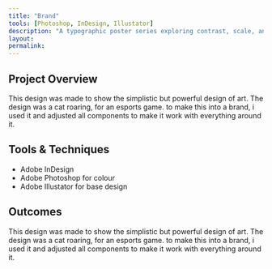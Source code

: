 ```yaml
---
title: "Brand"
tools: [Photoshop, InDesign, Illustator]
description: "A typographic poster series exploring contrast, scale, and rhythm."
layout: 
permalink:
---
```


## Project Overview

This design was made to show the simplistic but powerful design of art. The design was a cat roaring, for an esports game. to make this into a brand, i used it and adjusted all components to make it work with everything around it.

## Tools & Techniques

- Adobe InDesign
- Adobe Photoshop for colour
- Adobe Illustator for base design

## Outcomes

This design was made to show the simplistic but powerful design of art. The design was a cat roaring, for an esports game. to make this into a brand, i used it and adjusted all components to make it work with everything around it.